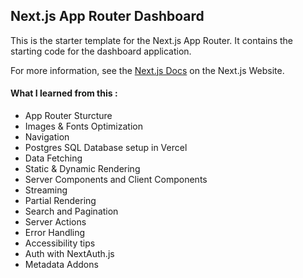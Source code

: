 ## Next.js App Router Dashboard

This is the starter template for the Next.js App Router. It contains the starting code for the dashboard application.

For more information, see the [Next.js Docs](https://nextjs.org/) on the Next.js Website.

#### What I learned from this : 
- App Router Sturcture
- Images & Fonts Optimization
- Navigation
- Postgres SQL Database setup in Vercel
- Data Fetching
- Static & Dynamic Rendering
- Server Components and Client Components
- Streaming
- Partial Rendering
- Search and Pagination
- Server Actions
- Error Handling
- Accessibility tips
- Auth with NextAuth.js
- Metadata Addons
